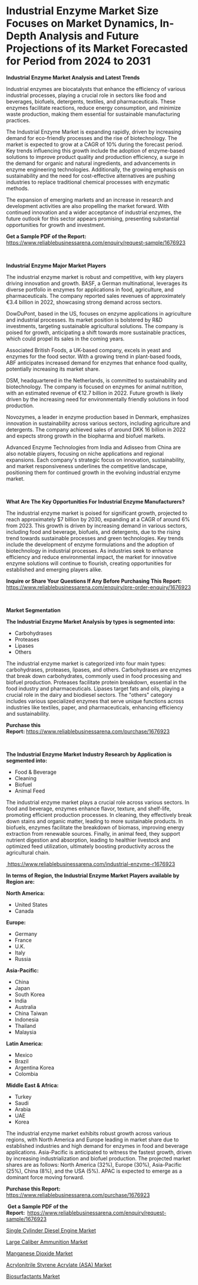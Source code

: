 <p><h1>Industrial Enzyme Market Size Focuses on Market Dynamics, In-Depth Analysis and Future Projections of its Market Forecasted for Period from 2024 to 2031</h1></p><p><strong>Industrial Enzyme Market Analysis and Latest Trends</strong></p>
<p><p>Industrial enzymes are biocatalysts that enhance the efficiency of various industrial processes, playing a crucial role in sectors like food and beverages, biofuels, detergents, textiles, and pharmaceuticals. These enzymes facilitate reactions, reduce energy consumption, and minimize waste production, making them essential for sustainable manufacturing practices.</p><p>The Industrial Enzyme Market is expanding rapidly, driven by increasing demand for eco-friendly processes and the rise of biotechnology. The market is expected to grow at a CAGR of 10% during the forecast period. Key trends influencing this growth include the adoption of enzyme-based solutions to improve product quality and production efficiency, a surge in the demand for organic and natural ingredients, and advancements in enzyme engineering technologies. Additionally, the growing emphasis on sustainability and the need for cost-effective alternatives are pushing industries to replace traditional chemical processes with enzymatic methods. </p><p>The expansion of emerging markets and an increase in research and development activities are also propelling the market forward. With continued innovation and a wider acceptance of industrial enzymes, the future outlook for this sector appears promising, presenting substantial opportunities for growth and investment.</p></p>
<p><strong>Get a Sample PDF of the Report:&nbsp;</strong> <a href="https://www.reliablebusinessarena.com/enquiry/request-sample/1676923?utm_campaign=1841&utm_medium=2&utm_source=Github&utm_content=ia&utm_term=11122024&utm_id=industrial-enzyme">https://www.reliablebusinessarena.com/enquiry/request-sample/1676923</a></p>
<p>&nbsp;</p>
<p><strong>Industrial Enzyme Major Market Players</strong></p>
<p><p>The industrial enzyme market is robust and competitive, with key players driving innovation and growth. BASF, a German multinational, leverages its diverse portfolio in enzymes for applications in food, agriculture, and pharmaceuticals. The company reported sales revenues of approximately €3.4 billion in 2022, showcasing strong demand across sectors.</p><p>DowDuPont, based in the US, focuses on enzyme applications in agriculture and industrial processes. Its market position is bolstered by R&D investments, targeting sustainable agricultural solutions. The company is poised for growth, anticipating a shift towards more sustainable practices, which could propel its sales in the coming years.</p><p>Associated British Foods, a UK-based company, excels in yeast and enzymes for the food sector. With a growing trend in plant-based foods, ABF anticipates increased demand for enzymes that enhance food quality, potentially increasing its market share. </p><p>DSM, headquartered in the Netherlands, is committed to sustainability and biotechnology. The company is focused on enzymes for animal nutrition, with an estimated revenue of €12.7 billion in 2022. Future growth is likely driven by the increasing need for environmentally friendly solutions in food production.</p><p>Novozymes, a leader in enzyme production based in Denmark, emphasizes innovation in sustainability across various sectors, including agriculture and detergents. The company achieved sales of around DKK 16 billion in 2022 and expects strong growth in the biopharma and biofuel markets.</p><p>Advanced Enzyme Technologies from India and Adisseo from China are also notable players, focusing on niche applications and regional expansions. Each company's strategic focus on innovation, sustainability, and market responsiveness underlines the competitive landscape, positioning them for continued growth in the evolving industrial enzyme market.</p></p>
<p>&nbsp;</p>
<p><strong>What Are The Key Opportunities For Industrial Enzyme Manufacturers?</strong></p>
<p><p>The industrial enzyme market is poised for significant growth, projected to reach approximately $7 billion by 2030, expanding at a CAGR of around 6% from 2023. This growth is driven by increasing demand in various sectors, including food and beverage, biofuels, and detergents, due to the rising trend towards sustainable processes and green technologies. Key trends include the development of enzyme formulations and the adoption of biotechnology in industrial processes. As industries seek to enhance efficiency and reduce environmental impact, the market for innovative enzyme solutions will continue to flourish, creating opportunities for established and emerging players alike.</p></p>
<p><strong>Inquire or Share Your Questions If Any Before Purchasing This Report:</strong> <a href="https://www.reliablebusinessarena.com/enquiry/pre-order-enquiry/1676923?utm_campaign=1841&utm_medium=2&utm_source=Github&utm_content=ia&utm_term=11122024&utm_id=industrial-enzyme">https://www.reliablebusinessarena.com/enquiry/pre-order-enquiry/1676923</a></p>
<p>&nbsp;</p>
<p><strong>Market Segmentation</strong></p>
<p><strong>The Industrial Enzyme Market Analysis by types is segmented into:</strong></p>
<p><ul><li>Carbohydrases</li><li>Proteases</li><li>Lipases</li><li>Others</li></ul></p>
<p><p>The industrial enzyme market is categorized into four main types: carbohydrases, proteases, lipases, and others. Carbohydrases are enzymes that break down carbohydrates, commonly used in food processing and biofuel production. Proteases facilitate protein breakdown, essential in the food industry and pharmaceuticals. Lipases target fats and oils, playing a crucial role in the dairy and biodiesel sectors. The "others" category includes various specialized enzymes that serve unique functions across industries like textiles, paper, and pharmaceuticals, enhancing efficiency and sustainability.</p></p>
<p><strong>Purchase this Report:&nbsp;</strong><a href="https://www.reliablebusinessarena.com/purchase/1676923?utm_campaign=1841&utm_medium=2&utm_source=Github&utm_content=ia&utm_term=11122024&utm_id=industrial-enzyme">https://www.reliablebusinessarena.com/purchase/1676923</a></p>
<p>&nbsp;</p>
<p><strong>The Industrial Enzyme Market Industry Research by Application is segmented into:</strong></p>
<p><ul><li>Food & Beverage</li><li>Cleaning</li><li>Biofuel</li><li>Animal Feed</li></ul></p>
<p><p>The industrial enzyme market plays a crucial role across various sectors. In food and beverage, enzymes enhance flavor, texture, and shelf-life, promoting efficient production processes. In cleaning, they effectively break down stains and organic matter, leading to more sustainable products. In biofuels, enzymes facilitate the breakdown of biomass, improving energy extraction from renewable sources. Finally, in animal feed, they support nutrient digestion and absorption, leading to healthier livestock and optimized feed utilization, ultimately boosting productivity across the agricultural chain.</p></p>
<p><a href="https://www.reliablebusinessarena.com/industrial-enzyme-r1676923?utm_campaign=1841&utm_medium=2&utm_source=Github&utm_content=ia&utm_term=11122024&utm_id=industrial-enzyme">&nbsp;https://www.reliablebusinessarena.com/industrial-enzyme-r1676923</a></p>
<p><strong>In terms of Region, the Industrial Enzyme Market Players available by Region are:</strong></p>
<p>
    <p> <strong> North America: </strong>
        <ul>
            <li>United States</li>
            <li>Canada</li>
        </ul>
        </p> 
    <p> <strong> Europe: </strong>
        <ul>
            <li>Germany</li>
            <li>France</li>
            <li>U.K.</li>
            <li>Italy</li>
            <li>Russia</li>
        </ul>
        </p> 
    <p> <strong> Asia-Pacific: </strong>
        <ul>
            <li>China</li>
            <li>Japan</li>
            <li>South Korea</li>
            <li>India</li>
            <li>Australia</li>
            <li>China Taiwan</li>
            <li>Indonesia</li>
            <li>Thailand</li>
            <li>Malaysia</li>
        </ul>
        </p> 
    <p> <strong> Latin America: </strong>
        <ul>
            <li>Mexico</li>
            <li>Brazil</li>
            <li>Argentina Korea</li>
            <li>Colombia</li>
        </ul>
        </p> 
    <p> <strong> Middle East & Africa: </strong>
        <ul>
            <li>Turkey</li>
            <li>Saudi</li>
            <li>Arabia</li>
            <li>UAE</li>
            <li>Korea</li>
        </ul>
    </p>
    </p>
<p><p>The industrial enzyme market exhibits robust growth across various regions, with North America and Europe leading in market share due to established industries and high demand for enzymes in food and beverage applications. Asia-Pacific is anticipated to witness the fastest growth, driven by increasing industrialization and biofuel production. The projected market shares are as follows: North America (32%), Europe (30%), Asia-Pacific (25%), China (8%), and the USA (5%). APAC is expected to emerge as a dominant force moving forward.</p></p>
<p><strong>Purchase this Report: </strong><a href="https://www.reliablebusinessarena.com/purchase/1676923?utm_campaign=1841&utm_medium=2&utm_source=Github&utm_content=ia&utm_term=11122024&utm_id=industrial-enzyme">https://www.reliablebusinessarena.com/purchase/1676923</a></p>
<p>&nbsp;<strong>Get a Sample PDF of the Report:&nbsp;&nbsp;</strong><a href="https://www.reliablebusinessarena.com/enquiry/request-sample/1676923?utm_campaign=1841&utm_medium=2&utm_source=Github&utm_content=ia&utm_term=11122024&utm_id=industrial-enzyme">https://www.reliablebusinessarena.com/enquiry/request-sample/1676923</a></p>
<p><strong></strong></p>
<p><p><a href="https://www.linkedin.com/pulse/projected-revenue-single-cylinder-diesel-engine-market-izl6e?utm_campaign=1841&utm_medium=2&utm_source=Github&utm_content=ia&utm_term=11122024&utm_id=industrial-enzyme">Single Cylinder Diesel Engine Market</a></p><p><a href="https://www.linkedin.com/pulse/latest-large-caliber-ammunition-market-report-size-share-revenue-e2zzc?utm_campaign=1841&utm_medium=2&utm_source=Github&utm_content=ia&utm_term=11122024&utm_id=industrial-enzyme">Large Caliber Ammunition Market</a></p><p><a href="https://www.linkedin.com/pulse/investment-potential-manganese-dioxide-market-scope-trends-kk39c?utm_campaign=1841&utm_medium=2&utm_source=Github&utm_content=ia&utm_term=11122024&utm_id=industrial-enzyme">Manganese Dioxide Market</a></p><p><a href="https://github.com/julyju69/Market-Research-Report-List-5/blob/main/acrylonitrile-styrene-acrylate-asa-market.md?utm_campaign=1841&utm_medium=2&utm_source=Github&utm_content=ia&utm_term=11122024&utm_id=industrial-enzyme">Acrylonitrile Styrene Acrylate (ASA) Market</a></p><p><a href="https://www.linkedin.com/pulse/c-hannibex-sqmmf?utm_campaign=1841&utm_medium=2&utm_source=Github&utm_content=ia&utm_term=11122024&utm_id=industrial-enzyme">Biosurfactants Market</a></p></p>